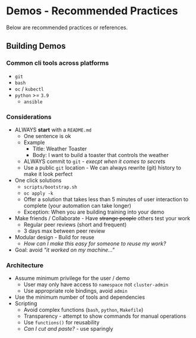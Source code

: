 # Demos - Recommended Practices

Below are recommended practices or references.

## Building Demos

### Common cli tools across platforms

- `git`
- `bash`
- `oc` / `kubectl`
- `python` >= `3.9`
    - `ansible`

### Considerations

- ALWAYS **start** with a `README.md`
    - One sentence is ok
    - Example
        - Title: Weather Toaster
        - Body: I want to build a toaster that controls the weather
    - ALWAYS commit to `git` - *execpt when it comes to secrets*
    - Use a public `git` location - We can always rewrite (git) history to make it look perfect
- One click solutions
    - `scripts/bootstrap.sh`
    - `oc apply -k`
    - Offer a solution that takes less than 5 minutes of user interaction to complete (your automation can take longer)
    - Exception: When you are building training into your demo
- Make friends / Collaborate - Have ~~strange people~~ others test your work
    - Regular peer reviews (short and frequent)
    - 3 days max between peer review
- Modular design - Build for reuse
    - *How can I make this easy for someone to reuse my work?*
- Goal: avoid *"it worked on my machine..."*

### Architecture

- Assume minimum privilege for the user / demo
    - User may only have access to `namespace` not `cluster-admin`
    - Use appropriate role bindings, avoid `admin`
- Use the minimum number of tools and dependencies
- Scripting
    - Avoid complex functions (`bash`, `python`, `Makefile`)
    - Transparency - attempt to show commands for manual operations
    - Use `functions()` for reusability
    - *Can I cut and paste?* - use sparingly
